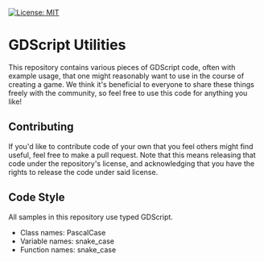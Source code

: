 [![License: MIT](https://img.shields.io/badge/License-MIT-white.svg)](https://github.com/Riskrieg/palette/blob/main/LICENSE)

# GDScript Utilities

This repository contains various pieces of GDScript code, often with example usage, that one might reasonably want to use in the course of creating a game. We think it's beneficial to everyone to share these things freely with the community, so feel free to use this code for anything you like!

## Contributing

If you'd like to contribute code of your own that you feel others might find useful, feel free to make a pull request. Note that this means releasing that code under the repository's license, and acknowledging that you have the rights to release the code under said license.

## Code Style

All samples in this repository use typed GDScript.
* Class names: PascalCase
* Variable names: snake_case
* Function names: snake_case
